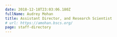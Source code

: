 ```yaml
---
date: 2018-12-18T23:03:06.180Z
fullName: Audrey Mohan
title: Assistant Director, and Research Scientist
# url: https://amohan.bscs.org/
page: staff-directory
---
```

